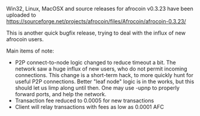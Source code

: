 Win32, Linux, MacOSX and source releases for afrocoin v0.3.23 have been uploaded to
https://sourceforge.net/projects/afrocoin/files/Afrocoin/afrocoin-0.3.23/

This is another quick bugfix release, trying to deal with the influx of new afrocoin users.

Main items of note:

* P2P connect-to-node logic changed to reduce timeout a bit.  The network saw a huge influx of new users, who do not permit incoming connections.  This change is a short-term hack, to more quickly hunt for useful P2P connections.  Better "leaf node" logic is in the works, but this should let us limp along until then.  One may use -upnp to properly forward ports, and help the network.
* Transaction fee reduced to 0.0005 for new transactions
* Client will relay transactions with fees as low as 0.0001 AFC
